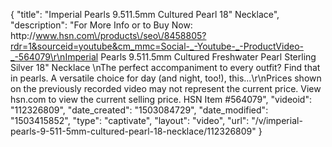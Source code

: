 {
    "title": "Imperial Pearls 9.511.5mm Cultured Pearl  18\" Necklace",
    "description": "For More Info or to Buy Now: http:\/\/www.hsn.com\/products\/seo\/8458805?rdr=1&sourceid=youtube&cm_mmc=Social-_-Youtube-_-ProductVideo-_-564079\r\nImperial Pearls 9.511.5mm Cultured Freshwater Pearl Sterling Silver 18\" Necklace \nThe perfect accompaniment to every outfit? Find that in pearls. A versatile choice for day (and night, too!), this...\r\nPrices shown on the previously recorded video may not represent the current price.  View hsn.com to view the current selling price. HSN Item #564079",
    "videoid": "112326809",
    "date_created": "1503084729",
    "date_modified": "1503415852",
    "type": "captivate",
    "layout": "video",
    "url": "\/v\/imperial-pearls-9-511-5mm-cultured-pearl-18-necklace\/112326809"
}